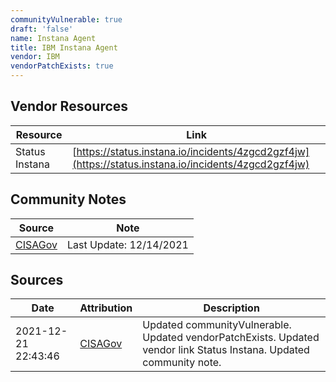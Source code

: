 ```yaml
---
communityVulnerable: true
draft: 'false'
name: Instana Agent
title: IBM Instana Agent
vendor: IBM
vendorPatchExists: true
---
```


## Vendor Resources
| Resource | Link |
| --- | --- |
| Status Instana | [https://status.instana.io/incidents/4zgcd2gzf4jw](https://status.instana.io/incidents/4zgcd2gzf4jw) |


## Community Notes
| Source | Note |
| --- | --- |
| [CISAGov](https://raw.githubusercontent.com/cisagov/log4j-affected-db/develop/README.md) | Last Update: 12/14/2021 |

## Sources
| Date | Attribution | Description |
| --- | --- | --- |
| 2021-12-21 22:43:46 | [CISAGov](https://raw.githubusercontent.com/cisagov/log4j-affected-db/develop/README.md) | Updated communityVulnerable. Updated vendorPatchExists. Updated vendor link Status Instana. Updated community note.  |
